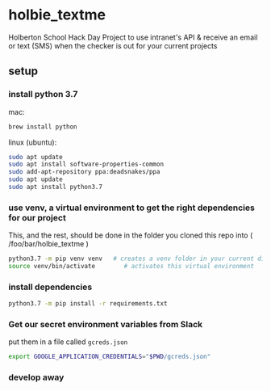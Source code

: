 # holbie_textme

Holberton School Hack Day Project to use intranet's API &amp; receive an email or text (SMS) when the checker is out for your current projects

## setup

### install python 3.7

mac:

```bash
brew install python
```

linux (ubuntu):

```bash
sudo apt update
sudo apt install software-properties-common
sudo add-apt-repository ppa:deadsnakes/ppa
sudo apt update
sudo apt install python3.7
```

### use venv, a virtual environment to get the right dependencies for our project

This, and the rest, should be done in the folder you cloned this repo into ( /foo/bar/holbie_textme )

```bash
python3.7 -m pip venv venv   # creates a venv folder in your current directory
source venv/bin/activate        # activates this virtual environment
```

### install dependencies

```bash
python3.7 -m pip install -r requirements.txt
```

### Get our secret environment variables from Slack

put them in a file called ```gcreds.json```

```bash
export GOOGLE_APPLICATION_CREDENTIALS="$PWD/gcreds.json"
```

### develop away

